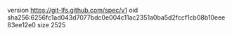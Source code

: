version https://git-lfs.github.com/spec/v1
oid sha256:6256fc1ad043d7077bdc0e004c11ac2351a0ba5d2fccf1cb08b10eee83ee12e0
size 2525
